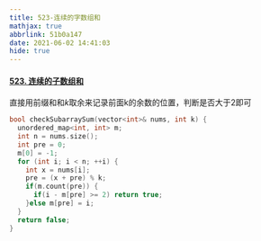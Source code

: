 ```yaml
---
title: 523-连续的字数组和
mathjax: true
abbrlink: 51b0a147
date: 2021-06-02 14:41:03
hide: true
---
```


#### [523. 连续的子数组和](https://leetcode-cn.com/problems/continuous-subarray-sum/)

直接用前缀和和$k$取余来记录前面k的余数的位置，判断是否大于2即可

```cpp
bool checkSubarraySum(vector<int>& nums, int k) {
  unordered_map<int, int> m;
  int n = nums.size();
  int pre = 0;
  m[0] = -1;
  for (int i; i < n; ++i) {
    int x = nums[i];
    pre = (x + pre) % k;
    if(m.count(pre)) {
      if(i - m[pre] >= 2) return true;
    }else m[pre] = i;
  }
  return false;
}
```

